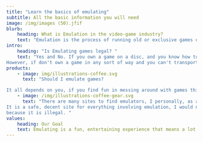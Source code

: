 ```yaml
---
title: "Learn the basics of emulating"
subtitle: All the basic information you will need
image: /img/images (50).jfif
blurb:
    heading: What is Emulation in the video-game industry?
    text: "Emulation is the process of running old or exclusive games on any sort of a different device. Emulating games can be very easy yet also very diffictult. "
intro:
    heading: "Is Emulating games legal? "
    text: "Yes and No. If you own a game on a disc, and you know how to transport the files on your device of choice, then it is very legal to emulate it. 
However, if don't own a game in any sort of way and you can't transport the files from it to your machine, it is illegal. "
products:
    - image: img/illustrations-coffee.svg
      text: "Should I emulate games? 

It all depends on you, if you find fun in messing around with games this will be very entertaining to you."
    - image: /img/illustrations-coffee-gear.svg
      text: "There are many sites to find emulators, I personally, as an experienced person, prefer https://www.emulatorgames.net/emulators/. 
It is a safe, decent site for everything involving emulation, I would not suggest you download any ROMs from this site though, 
because it is illegal. "
values:
    heading: Our Goal
    text: Emulating is a fun, entertaining experience that means a lot to our staff. We will update you with the best, beginner tips and tricks for you to start emulating.
---
```


